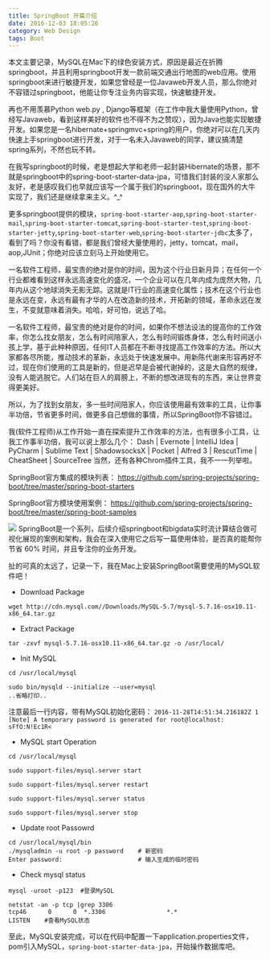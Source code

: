 ```yaml
---
title: SpringBoot 开篇介绍
date: 2016-12-03 18:05:26
category: Web Design
tags: Boot
---
```

本文主要记录，MySQL在Mac下的绿色安装方式，原因是最近在折腾springboot，并且利用springboot开发一款前端交通出行地图的web应用。使用springboot来进行敏捷开发，如果您曾经是一位Javaweb开发人员，那么你绝对不容错过springboot，他能让你专注业务内容实现，快速敏捷开发。

再也不用羡慕Python web.py , Django等框架（在工作中我大量使用Python，曾经写Javaweb，看到这样美好的软件也不得不为之赞叹），因为Java也能实现敏捷开发。如果您是一名hibernate+springmvc+spring的用户，你绝对可以在几天内快速上手springboot进行开发，对于一名未入Javaweb的同学，建议搞清楚spring系列，不然也玩不转。

在我写springboot的时候，老是想起大学和老师一起封装Hibernate的场景，那不就是springboot中的spring-boot-starter-data-jpa，可惜我们封装的没人家那么友好，老是感叹我们也早就应该写一个属于我们的springboot，现在国外的大牛实现了，我们还是继续拿来主义。^_^

更多springboot提供的模块，`spring-boot-starter-aop`,`spring-boot-starter-mail`,`spring-boot-starter-tomcat`,`spring-boot-starter-test`,`spring-boot-starter-jetty`,`spring-boot-starter-web`,`spring-boot-starter-jdbc`太多了，看到了吗？你没有看错，都是我们曾经大量使用的，jetty，tomcat，mail，aop,JUnit；你绝对应该立刻马上开始使用它。

一名软件工程师，最宝贵的绝对是你的时间，因为这个行业日新月异；在任何一个行业都难看到这样永远高速变化的盛况，一个企业可以在几年内成为庞然大物，几年内从这个地球消失无影无踪。这就是IT行业的高速变化属性；技术在这个行业也是永远在变，永远有最有才华的人在改造新的技术，开拓新的领域，革命永远在发生，不变就意味着消失。哈哈，好可怕，说远了哈。

一名软件工程师，最宝贵的绝对是你的时间，如果你不想法设法的提高你的工作效率，你怎么找女朋友，怎么有时间陪家人，怎么有时间锻炼身体，怎么有时间送小孩上学，基于此种种原因，任何IT人员都在不断寻找提高工作效率的方法。所以大家都各尽所能，推动技术的革新，永远处于快速发展中。用新陈代谢来形容再好不过，现在你们使用的工具是新的，但是迟早是会被代谢掉的，这是大自然的规律，没有人能逃脱它。人们站在巨人的肩膀上，不断的想改进现有的东西，来让世界变得更美好。

所以，为了找到女朋友，多一些时间陪家人，你应该使用最有效率的工具，让你事半功倍，节省更多时间，做更多自己想做的事情，所以SpringBoot你不容错过。

我(软件工程师)从工作开始一直在探索提升工作效率的方法，也有很多小工具，让我工作事半功倍，我可以说上那么几个：
    Dash | Evernote | IntelliJ Idea | PyCharm | Sublime Text | ShadowsocksX | Pocket | Alfred 3 | RescutTime | CheatSheet | SourceTree 
当然，还有各种Chrom插件工具，我不一一列举啦。

SpringBoot官方集成的模块列表：
    https://github.com/spring-projects/spring-boot/tree/master/spring-boot-starters

SpringBoot官方模块使用案例：
    https://github.com/spring-projects/spring-boot/tree/master/spring-boot-samples

![](https://www.itweet.cn/screenshots/spring-init.png)
SpringBoot是一个系列，后续介绍springboot和bigdata实时流计算结合做可视化展现的案例和架构，我会在深入使用它之后写一篇使用体验，是否真的能帮你节省 60% 时间，并且专注你的业务开发。

扯的可真的太远了，记录一下，我在Mac上安装SpringBoot需要使用的MySQL软件吧！

* Download Package

```
wget http://cdn.mysql.com//Downloads/MySQL-5.7/mysql-5.7.16-osx10.11-x86_64.tar.gz
```

* Extract Package

```
tar -zxvf mysql-5.7.16-osx10.11-x86_64.tar.gz -o /usr/local/
```

* Init MySQL

```
cd /usr/local/mysql

sudo bin/mysqld --initialize --user=mysql
..省略打印..
```

注意最后一行内容，带有MySQL初始化密码：
    `2016-11-28T14:51:34.216182Z 1 [Note] A temporary password is generated for root@localhost: sFfO:N!Ec1R<`

* MySQL start Operation

```
cd /usr/local/mysql

sudo support-files/mysql.server start

sudo support-files/mysql.server restart

sudo support-files/mysql.server status

sudo support-files/mysql.server stop
```

* Update root Passowrd

```
cd /usr/local/mysql/bin
./mysqladmin -u root -p password    # 新密码
Enter password:                     # 输入生成的临时密码
```

* Check mysql status

```
mysql -uroot -p123  #登录MySQL

netstat -an -p tcp |grep 3306
tcp46      0      0  *.3306                 *.*                    LISTEN    #查看MySQL状态
```

至此，MySQL安装完成，可以在代码中配置一下application.properties文件，pom引入MySQL，`spring-boot-starter-data-jpa`，开始操作数据库吧。


